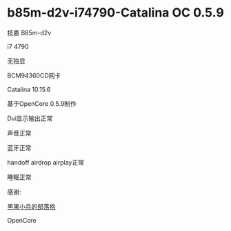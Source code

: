 # b85m-d2v-i74790-Catalina OC 0.5.9



技嘉 B85m-d2v

i7 4790

无独显

BCM94360CD网卡

Catalina 10.15.6

基于OpenCore 0.5.9制作



Dvi显示输出正常

声音正常

蓝牙正常

handoff airdrop airplay正常

睡眠正常



感谢:

[黑果小兵的部落格](https://blog.daliansky.net/)

OpenCore



